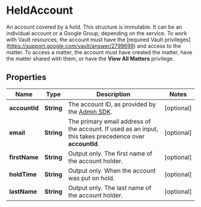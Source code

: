 

# HeldAccount

An account covered by a hold. This structure is immutable. It can be an individual account or a Google Group, depending on the service. To work with Vault resources, the account must have the [required Vault privileges] (https://support.google.com/vault/answer/2799699) and access to the matter. To access a matter, the account must have created the matter, have the matter shared with them, or have the **View All Matters** privilege.

## Properties

| Name | Type | Description | Notes |
|------------ | ------------- | ------------- | -------------|
|**accountId** | **String** | The account ID, as provided by the [Admin SDK](https://developers.google.com/admin-sdk/). |  [optional] |
|**email** | **String** | The primary email address of the account. If used as an input, this takes precedence over **accountId**. |  [optional] |
|**firstName** | **String** | Output only. The first name of the account holder. |  [optional] |
|**holdTime** | **String** | Output only. When the account was put on hold. |  [optional] |
|**lastName** | **String** | Output only. The last name of the account holder. |  [optional] |



